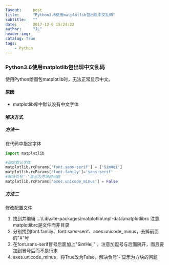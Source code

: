```yaml
---
layout:     post
title:      "Python3.6使用matplotlib包出现中文乱码"
subtitle:   ""
date:       2017-12-9 15:24:22
author:     "JL"
header-img: 
catalog: True
tags:
    - Python
---
```


### Python3.6使用matplotlib包出现中文乱码
使用Python绘图包matplotlib时，无法正常显示中文。
#### 原因
- matplotlib库中默认没有中文字体

#### 解决方式
##### 方法一
在代码中指定字体
```python
import matplotlib

#指定默认字体
matplotlib.rcParams['font.sans-serif'] = ['SimHei']
matplotlib.rcParams['font.family']='sans-serif'
#解决负号'-'显示为方块的问题
matplotlib.rcParams['axes.unicode_minus'] = False
```
##### 方法二
修改配置文件
1.  找到并编辑  ...\Lib\site-packages\matplotlib\mpl-data\matplotlibrc 注意matplotlibrc是文件而非目录
2. 分别找到font.family、font.sans-serif、axes.unicode_minus，去掉前面的"#"号
3. 在font.sans-serif冒号后面加上"SimHei," ，注意加逗号与后面隔开，而且要加到冒号后而不是行末
4. axes.unicode_minus，将True改为False，解决负号'-'显示为方块的问题